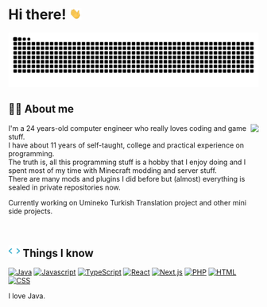 # Hi there! <img src="https://raw.githubusercontent.com/Singulariity/Singulariity/main/icons/wave.gif" width="24">
<p align="center">
  <picture>
    <source media="(prefers-color-scheme: dark)" srcset="https://raw.githubusercontent.com/Singulariity/Singulariity/snake/snake-dark.svg" />
    <source media="(prefers-color-scheme: light)" srcset="https://raw.githubusercontent.com/Singulariity/Singulariity/snake/snake.svg" />
    <img alt="github-snake" src="https://raw.githubusercontent.com/Singulariity/Singulariity/snake/snake.svg" />
  </picture>
</p>

## 🧍‍♂️ About me
<img align="right" src="https://komarev.com/ghpvc/?username=Singulariity&style=for-the-badge&color=blue">

I'm a 24 years-old computer engineer who really loves coding and game stuff.  
I have about 11 years of self-taught, college and practical experience on programming.  
The truth is, all this programming stuff is a hobby that I enjoy doing and I spent most of my time with Minecraft modding and server stuff.  
There are many mods and plugins I did before but (almost) everything is sealed in private repositories now.

Currently working on Umineko Turkish Translation project and other mini side projects.

<br>

## <img src="https://raw.githubusercontent.com/Singulariity/Singulariity/main/icons/skills.gif" width="24" /> Things I know
<a href="https://youtu.be/m4-HM_sCvtQ" target="_blank"><img src="https://img.shields.io/badge/Java-ec8e11.svg?&style=for-the-badge&logo=intellijidea&logoColor=ec8e11&labelColor=000000" title="Java" /></a>
<a href="https://i.imgur.com/3RRN1I2.png" target="_blank"><img src="https://img.shields.io/badge/JavaScript-F7DF1E.svg?&style=for-the-badge&logo=javascript&logoColor=F7DF1E&labelColor=000000" title="Javascript" /></a>
<a href="#"><img src="https://img.shields.io/badge/TypeScript-3178C6.svg?&style=for-the-badge&logo=typescript&logoColor=3178C6&labelColor=000000" title="TypeScript" /></a>
<a href="#"><img src="https://img.shields.io/badge/React-61DAFB.svg?&style=for-the-badge&logo=react&logoColor=61DAFB&labelColor=000000" title="React" /></a>
<a href="#"><img src="https://img.shields.io/badge/Next.js-000.svg?&style=for-the-badge&logo=nextdotjs&logoColor=fff&labelColor=000000" title="Next.js" /></a>
<a href="#"><img src="https://img.shields.io/badge/PHP-777BB4.svg?&style=for-the-badge&logo=php&logoColor=777BB4&labelColor=000000" title="PHP" /></a>
<a href="#"><img src="https://img.shields.io/badge/HTML-E34F26.svg?&style=for-the-badge&logo=html5&logoColor=E34F26&labelColor=000000" title="HTML" /></a>
<a href="#"><img src="https://img.shields.io/badge/CSS-1572B6.svg?&style=for-the-badge&logo=css3&logoColor=1572B6&labelColor=000000" title="CSS" /></a>
<!--
I think I don't know C++ very well (:
<a href="#"><img src="https://img.shields.io/badge/C%2B%2B-00599C.svg?&style=for-the-badge&logo=c%2B%2B&logoColor=00599C&labelColor=000000" title="C++" /></a>
-->

I love Java.